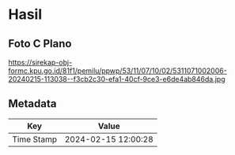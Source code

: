# Hasil

## Foto C Plano

https://sirekap-obj-formc.kpu.go.id/81f1/pemilu/ppwp/53/11/07/10/02/5311071002006-20240215-113038--f3cb2c30-efa1-40cf-9ce3-e6de4ab846da.jpg


## Metadata

| Key        | Value               |
| ---------- | ------------------- |
| Time Stamp | 2024-02-15 12:00:28 |



